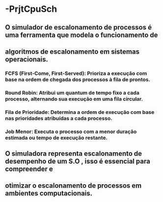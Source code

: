 # -PrjtCpuSch

## O simulador de escalonamento de processos é uma ferramenta que modela o funcionamento de
## algoritmos de escalonamento em sistemas operacionais. 

### FCFS (First-Come, First-Served): Prioriza a execução com base na ordem de chegada dos processos à fila de prontos.

### Round Robin: Atribui um quantum de tempo fixo a cada processo, alternando sua execução em uma fila circular.

### Fila de Prioridade: Determina a ordem de execução com base nas prioridades atribuídas a cada processo.

### Job Menor: Executa o processo com a menor duração estimada ou tempo de execução restante.

## O simuladora representa escalonamento de desempenho de um S.O , isso é essencial para compreender e
## otimizar o escalonamento de processos em ambientes computacionais.
